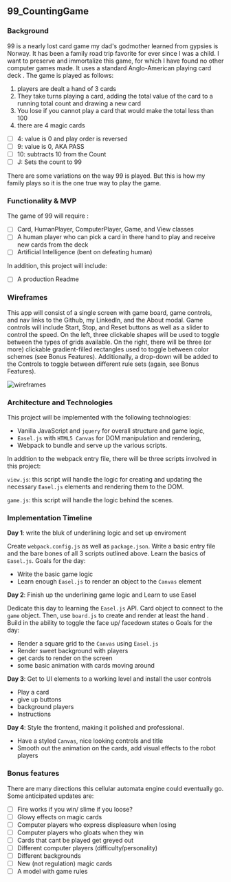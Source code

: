 ## 99_CountingGame

### Background



99 is a nearly lost card game my dad's godmother learned from gypsies is Norway. It has been
a family road trip favorite for ever since I was a child. I want to preserve and immortalize this game, for which I have found no other computer games made. It uses a standard Anglo-American playing card deck .  The game is played  as follows:

1) players are dealt a hand of 3 cards
2) They take turns playing a card, adding the total value of the card to a running total count and drawing a new card
3) You lose if you cannot play a card that would make the total less than 100
4) there are 4 magic cards
  -[ ] 4: value is 0 and play order is reversed
  -[ ] 9: value is 0, AKA PASS
  -[ ] 10: subtracts 10 from the Count
  -[ ] J: Sets the count to 99  

There are some variations on the way 99 is played.  But this is how my family plays so it is the one true way to play the game.  

### Functionality & MVP  

The game of 99 will require :

- [ ] Card, HumanPlayer, ComputerPlayer, Game, and View classes
- [ ] A human player who can pick a card in there hand to play and receive new cards from the deck
- [ ] Artificial Intelligence (bent on defeating human)

In addition, this project will include:

- [ ] A production Readme

### Wireframes

This app will consist of a single screen with game board, game controls, and nav links to the Github, my LinkedIn,
and the About modal.  Game controls will include Start, Stop, and Reset buttons as well as a slider to control the speed.  On the left, three clickable shapes will be used to toggle between the types of grids available.  On the right, there will be three (or more) clickable gradient-filled rectangles used to toggle between color schemes (see Bonus Features).  Additionally, a drop-down will be added to the Controls to toggle between different rule sets (again, see Bonus Features).

![wireframes](images/js_wireframe.jpeg)

### Architecture and Technologies

This project will be implemented with the following technologies:

- Vanilla JavaScript and `jquery` for overall structure and game logic,
- `Easel.js` with `HTML5 Canvas` for DOM manipulation and rendering,
- Webpack to bundle and serve up the various scripts.

In addition to the webpack entry file, there will be three scripts involved in this project:

`view.js`: this script will handle the logic for creating and updating the necessary `Easel.js` elements and rendering them to the DOM.

`game.js`: this script will handle the logic behind the scenes.


### Implementation Timeline

**Day 1**: write the bluk of underlining logic and set up enviroment

  Create `webpack.config.js` as well as `package.json`.  Write a basic entry file and the bare bones of all 3 scripts outlined above.  Learn the basics of `Easel.js`.  Goals for the day:

- Write the basic game logic
- Learn enough `Easel.js` to render an object to the `Canvas` element

**Day 2**: Finish up the underlining game logic and  Learn to use Easel

Dedicate this day to learning the `Easel.js` API.  Card object to connect to the `game` object.  Then, use `board.js` to create and render at least the hand .  Build in the ability to toggle the face up/ facedown states o  Goals for the day:

- Render a square grid to the `Canvas` using `Easel.js`
- Render sweet background with players
- get cards to render on the screen
- some basic animation with cards moving around

**Day 3**: Get to UI elements to a working level and install the user controls

- Play a card
- give up buttons
- background players
- Instructions



**Day 4**: Style the frontend, making it polished and professional.

- Have a styled `Canvas`, nice looking controls and title
- Smooth out the animation on the cards, add visual effects to the robot players


### Bonus features

There are many directions this cellular automata engine could eventually go.  Some anticipated updates are:

- [ ] Fire works if you win/ slime if you loose?
- [ ] Glowy effects on magic cards
- [ ] Computer players who express displeasure when losing
- [ ] Computer players who gloats when they win   
- [ ] Cards that cant be played get greyed out
- [ ] Different computer players (difficulty/personality)
- [ ] Different backgrounds
- [ ] New (not regulation) magic cards
- [ ] A model with game rules
